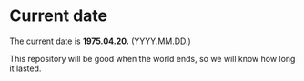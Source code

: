 # Current date

The current date is **1975.04.20.** (YYYY.MM.DD.)

This repository will be good when the world ends, so we will know how long it lasted.